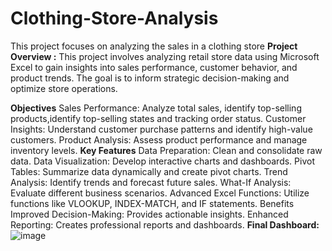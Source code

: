 # Clothing-Store-Analysis
 This project focuses on analyzing the sales in a clothing store
**Project Overview :**
This project involves analyzing retail store data using Microsoft Excel to gain insights into sales performance, customer behavior, and product trends. 
The goal is to inform strategic decision-making and optimize store operations.

**Objectives**
Sales Performance: Analyze total sales, identify top-selling products,identify top-selling states  and tracking order status.
Customer Insights: Understand customer purchase patterns and identify high-value customers.
Product Analysis: Assess product performance and manage inventory levels.
**Key Features**
Data Preparation: Clean and consolidate raw data.
Data Visualization: Develop interactive charts and dashboards.
Pivot Tables: Summarize data dynamically and create pivot charts.
Trend Analysis: Identify trends and forecast future sales.
What-If Analysis: Evaluate different business scenarios.
Advanced Excel Functions: Utilize functions like VLOOKUP, INDEX-MATCH, and IF statements.
Benefits
Improved Decision-Making: Provides actionable insights.
Enhanced Reporting: Creates professional reports and dashboards.
**Final Dashboard:**
![image](https://github.com/user-attachments/assets/84d3c279-5513-40c7-9ee6-ecabed4ae109)
